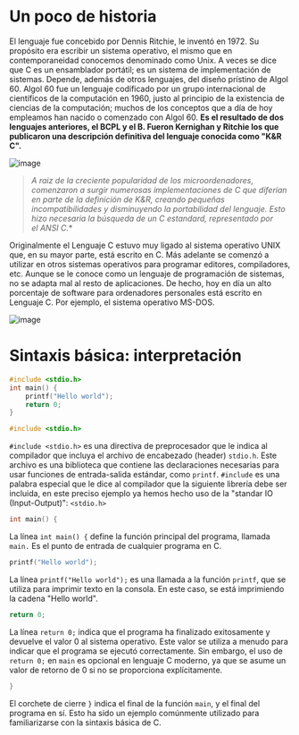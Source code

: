 # Un poco de historia
El lenguaje fue concebido por Dennis Ritchie, le inventó en 1972. Su propósito era escribir un sistema operativo, el mismo que en contemporaneidad conocemos denominado como Unix.  A veces se dice que C es un ensamblador portátil; es un sistema de implementación de sistemas. Depende, además de otros lenguajes, del diseño prístino de Algol 60. Algol 60 fue un lenguaje codificado por un grupo internacional de científicos de la computación en 1960, justo al principio de la existencia de ciencias de la computación; muchos de los conceptos que a día de hoy empleamos han nacido o comenzado con Algol 60. **Es el resultado de dos lenguajes anteriores, el BCPL y el B. Fueron Kernighan y Ritchie los que publicaron una descripción definitiva del lenguaje conocida como "K&R C".**

![image](https://github.com/ainfanthe/ongoingLearning/assets/105471058/ed144107-b536-4eec-b267-82caf07e12ac)

> **A raiz de la creciente popularidad de los microordenadores, comenzaron a surgir numerosas implementaciones de C que diferían en parte de la definición de K&R, creando pequeñas incompatibilidades y disminuyendo la portabilidad del lenguaje. Esto hizo necesaria la búsqueda de un C estandard, representado por el ANSI* C.**

Originalmente el Lenguaje C estuvo muy ligado al sistema operativo UNIX que, en su mayor parte, está escrito en C. Más adelante se comenzó a utilizar en otros sistemas operativos para programar editores, compiladores, etc. Aunque se le conoce como un lenguaje de programación de sistemas, no se adapta mal al resto de aplicaciones. De hecho, hoy en día un alto porcentaje de software para ordenadores personales está escrito en Lenguaje C. Por ejemplo, el sistema operativo MS-DOS.

![image](https://github.com/ainfanthe/ongoingLearning/assets/105471058/e0319029-bdb9-4801-885a-ec6d5324cb57)

# Sintaxis básica: interpretación

``` c
#include <stdio.h>
int main() {
    printf("Hello world");
    return 0;
}
```

``` c
#include <stdio.h>
```

`#include <stdio.h>` es una directiva de preprocesador que le indica al compilador que incluya el archivo de encabezado (header) `stdio.h`. Este archivo es una biblioteca que contiene las declaraciones necesarias para usar funciones de entrada-salida estándar, como `printf`.
`#include` es una palabra especial que le dice al compilador que la siguiente librería debe ser incluida, en este preciso ejemplo ya hemos hecho uso de la "standar IO (Input-Output)": `<stdio.h>`

```c
int main() {
```

La línea `int main() {` define la función principal del programa, llamada `main.` Es el punto de entrada de cualquier programa en C.

```c
printf("Hello world");
```

La línea `printf("Hello world");` es una llamada a la función `printf`, que se utiliza para imprimir texto en la consola. En este caso, se está imprimiendo la cadena "Hello world".

```c
return 0;
```

La línea `return 0;` indica que el programa ha finalizado exitosamente y devuelve el valor 0 al sistema operativo. Este valor se utiliza a menudo para indicar que el programa se ejecutó correctamente. Sin embargo, el uso de `return 0;` en `main` es opcional en lenguaje C moderno, ya que se asume un valor de retorno de 0 si no se proporciona explícitamente.

```c
}
```

El corchete de cierre `}` indica el final de la función `main`, y el final del programa en sí. Esto ha sido un ejemplo comúnmente utilizado para familiarizarse con la sintaxis básica de C.
